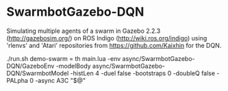 # SwarmbotGazebo-DQN
Simulating multiple agents of a swarm in Gazebo 2.2.3 (http://gazebosim.org/) on ROS Indigo (http://wiki.ros.org/indigo) using 'rlenvs' and 'Atari' repositories from https://github.com/Kaixhin for the DQN.

./run.sh demo-swarm = th main.lua -env async/SwarmbotGazebo-DQN/GazeboEnv -modelBody async/SwarmbotGazebo-DQN/SwarmbotModel -histLen 4 -duel false -bootstraps 0 -doubleQ false -PALpha 0 -async A3C "$@"
